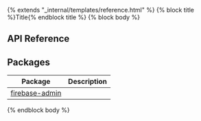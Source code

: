 {% extends "_internal/templates/reference.html" %}
{% block title %}Title{% endblock title %}
{% block body %}

## API Reference

## Packages

|  Package | Description |
|  --- | --- |
|  [firebase-admin](./firebase-admin.md#firebase-admin_package) |  |

{% endblock body %}
